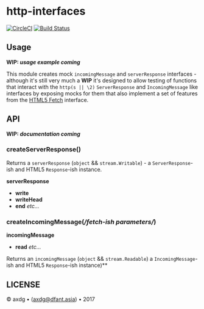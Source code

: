 # http-interfaces

[![CircleCI](https://circleci.com/gh/axdg/http-interfaces.svg?style=shield)](https://circleci.com/gh/axdg/http-interfaces) [![Build Status](https://semaphoreci.com/api/v1/axdg/http-interfaces/branches/master/shields_badge.svg)](https://semaphoreci.com/axdg/http-interfaces)

## Usage

**WIP: *usage example coming***

This module creates mock `incomingMessage` and `serverResponse` interfaces - although it's still very much a **WIP** it's designed to allow testing of functions that interact with  the `http(s || \2)` `ServerResponse` and `IncomingMessage` like interfaces by exposing mocks for them that also implement a set of features from the [HTML5 Fetch](https://developer.mozilla.org/en-US/docs/Web/API/Fetch_API) interface.

## API

**WIP: *documentation coming***

### createServerResponse()

Returns a `serverResponse` (`object` && `stream.Writable`) - a `ServerResponse`-ish and HTML5 `Response`-ish instance.

**serverResponse**

- **write**
- **writeHead**
- **end** *etc...*

### createIncomingMessage(*/fetch-ish parameters/*)

**incomingMessage**

- **read** *etc...*

Returns an `incomingMessage` (`object` && `stream.Readable`) a `IncomingMessage`-ish and HTML5 `Response`-ish instance)**

## LICENSE

&copy; axdg &bull; ([axdg@dfant.asia](mailto:axdg@dfant.asia))  &bull; 2017
